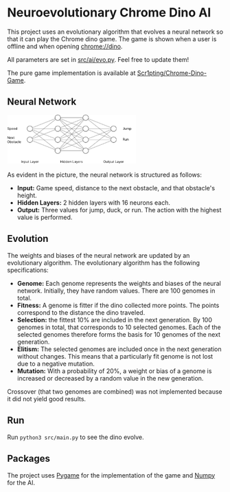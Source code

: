 # Neuroevolutionary Chrome Dino AI

This project uses an evolutionary algorithm that evolves a neural
network so that it can play the Chrome dino game. The game is shown when a user is offline and when opening [chrome://dino](chrome://dino).

All parameters are set in [src/ai/evo.py](src/ai/evo.py). Feel free to
update them!

The pure game implementation is available at [Scr1pting/Chrome-Dino-Game](https://github.com/Scr1pting/Chrome-Dino-Game?tab=readme-ov-file).


## Neural Network

<img src="resources/nn_structure.pdf" width=300>

As evident in the picture, the neural network is structured as follows:

- **Input:** Game speed, distance to the next obstacle, and that
  obstacle's height.
- **Hidden Layers:** 2 hidden layers with 16 neurons each.
- **Output:** Three values for jump, duck, or run. The action with the
  highest value is performed.


## Evolution

The weights and biases of the neural network are updated by an
evolutionary algorithm. The evolutionary algorithm has the following
specifications:

- **Genome:** Each genome represents the weights and biases of the
  neural network. Initially, they have random values. There are 100
  genomes in total.
- **Fitness:** A genome is fitter if the dino collected more points.
  The points correspond to the distance the dino traveled.    
- **Selection:** the fittest 10% are included in the next generation.
  By 100 genomes in total, that corresponds to 10 selected genomes.
  Each of the selected genomes therefore forms the basis for 10 genomes
  of the next generation.
- **Elitism:** The selected genomes are included once in the next
  generation without changes. This means that a particularly fit genome
  is not lost due to a negative mutation.
- **Mutation:** With a probability of 20%, a weight or bias of a genome
  is increased or decreased by a random value in the new generation.

Crossover (that two genomes are combined) was not implemented because
it did not yield good results.


## Run

Run `python3 src/main.py` to see the dino evolve.


## Packages

The project uses [Pygame](https://www.pygame.org/docs/) for the
implementation of the game and [Numpy](https://numpy.org) for the AI.
